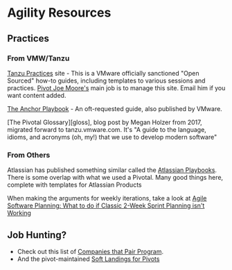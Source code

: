 [tp]: https://tanzu.vmware.com/developer/practices/
[joe]: mailto:moorejo@vmware.com
[anchor]: https://tanzu.vmware.com/developer/learningpaths/anchor-playbook/
[atlassian]: https://www.atlassian.com/team-playbook/plays
[2weeks]: https://medium.com/@AdamPiel/agile-software-planning-what-to-do-if-classic-2-week-sprint-planning-isnt-working-for-your-team-c482af31a1f8
[pairs]: https://github.com/FionaVoss/we-pair
[soft]: https://docs.google.com/spreadsheets/d/1SYQTJSsJuA79Y32zpi7qEsN0hgvwnfrFEHbqNbHdI6M/edit#gid=0

# Agility Resources

## Practices

### From VMW/Tanzu

[Tanzu Practices][tp] site - This is a VMware officially sanctioned "Open Sourced" how-to guides, including templates to various sessions and practices. [Pivot Joe Moore's][joe] main job is to manage this site. Email him if you want content added.

[The Anchor Playbook][anchor] - An oft-requested guide, also published by VMware.

[The Pivotal Glossary][gloss], blog post by Megan Holzer from 2017, migrated forward to tanzu.vmware.com. It's "A guide to the language, idioms, and acronyms (oh, my!) that we use to develop modern software"

### From Others 

Atlassian has published something similar called the [Atlassian Playbooks][atlassian]. There is some overlap with what we used a Pivotal. Many good things here, complete with templates for Atlassian Products

When making the arguments for weekly iterations, take a look at [
Agile Software Planning: What to do if Classic 2-Week Sprint Planning isn't Working][2weeks]

## Job Hunting?

- Check out this list of [Companies that Pair Program][pairs].
- And the pivot-maintained [Soft Landings for Pivots][soft]

